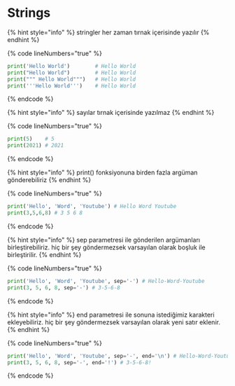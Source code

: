 # Strings

{% hint style="info" %}
stringler her zaman tırnak içerisinde yazılır
{% endhint %}

{% code lineNumbers="true" %}
```python
print('Hello World')        # Hello World    
print("Hello World")        # Hello World
print(""" Hello World""")   # Hello World
print('''Hello World''')    # Hello World
```
{% endcode %}

{% hint style="info" %}
sayılar tırnak içerisinde yazılmaz
{% endhint %}

{% code lineNumbers="true" %}
```python
print(5)    # 5
print(2021) # 2021
```
{% endcode %}

{% hint style="info" %}
print() fonksiyonuna birden fazla argüman gönderebiliriz
{% endhint %}

{% code lineNumbers="true" %}
```python
print('Hello', 'Word', 'Youtube') # Hello Word Youtube
print(3,5,6,8) # 3 5 6 8
```
{% endcode %}

{% hint style="info" %}
sep parametresi ile gönderilen argümanları birleştirebiliriz. hiç bir şey göndermezsek varsayılan olarak boşluk ile birleştirilir.
{% endhint %}

{% code lineNumbers="true" %}
```python
print('Hello', 'Word', 'Youtube', sep='-') # Hello-Word-Youtube
print(3, 5, 6, 8, sep='-') # 3-5-6-8
```
{% endcode %}

{% hint style="info" %}
end parametresi ile sonuna istediğimiz karakteri ekleyebiliriz. hiç bir şey göndermezsek varsayılan olarak yeni satır eklenir.
{% endhint %}

{% code lineNumbers="true" %}
```python
print('Hello', 'Word', 'Youtube', sep='-', end='\n') # Hello-Word-Youtube
print(3, 5, 6, 8, sep='-', end='!') # 3-5-6-8!
```
{% endcode %}

